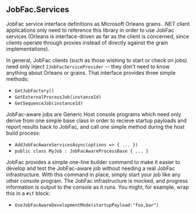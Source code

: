 ﻿
## JobFac.Services

JobFac service interface definitions as Microsoft Orleans grains. .NET client applications only need to reference this library in order to use JobFac services (Orleans is interface-driven as far as the client is concerned, since clients operate through proxies instead of directly against the grain implementations).

In general, JobFac clients (such as those wishing to start or check on jobs) need only inject `IJobFacServiceProvider` -- they don't need to know anything about Orleans or grains. That interface provides three simple methods:

* `GetJobFactory()`
* `GetExternalProcessJob(instanceId)`
* `GetSequenceJob(instanceId)`

JobFac-aware jobs are Generic Host console programs which need only derive from one simple base class in order to recieve startup payloads and report results back to JobFac, and call one simple method during the host build process:

* `AddJobFacAwareServicesAsync(options => { ... })`
* `public class MyJob : JobFacAwareProcessBase { ... }`

JobFac provides a simple one-line builder command to make it easier to develop and test the JobFac-aware job without needing a real JobFac infrastructure. With this command in place, simply start your job like any other console program. The JobFac infrastructure is mocked, and progress information is output to the console as it runs. You might, for example, wrap this in a `#if` block:

* `UseJobFacAwareDevelopmentMode(startupPayload:"foo,bar")`
